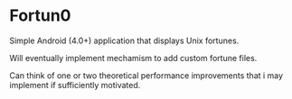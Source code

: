 # Fortun0
Simple Android (4.0+) application that displays Unix fortunes.

Will eventually implement mechamism to add custom fortune files. 

Can think of one or two theoretical performance improvements that i may implement if sufficiently motivated. 
